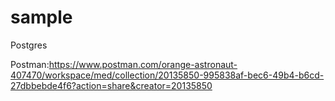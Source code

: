 # sample

Postgres

Postman:https://www.postman.com/orange-astronaut-407470/workspace/med/collection/20135850-995838af-bec6-49b4-b6cd-27dbbebde4f6?action=share&creator=20135850
